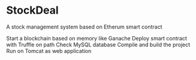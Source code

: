 # StockDeal
A stock management system based on Etherum smart contract

Start a blockchain based on memory like Ganache
Deploy smart contract with Truffle on path
Check MySQL database
Compile and build the project
Run on Tomcat as web application 
